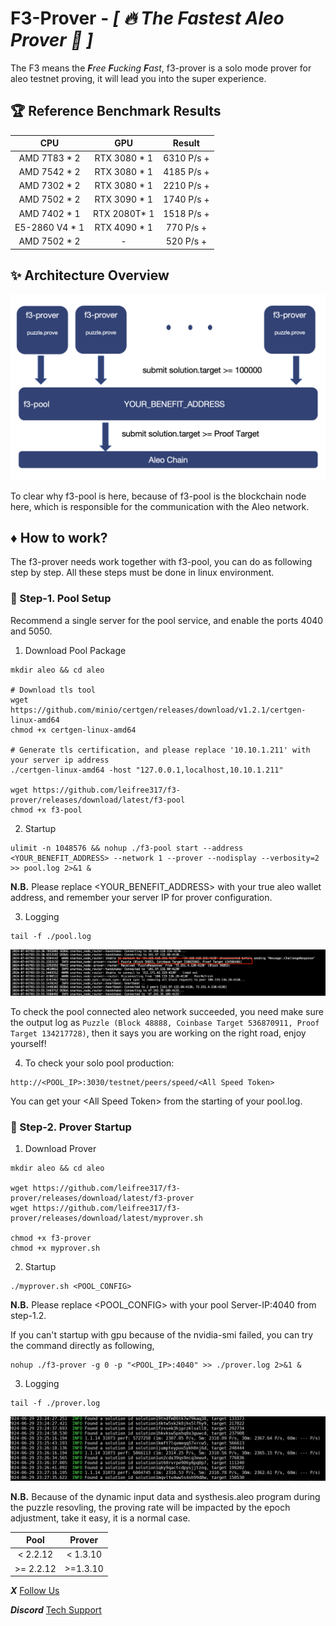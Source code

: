 # F3-Prover - *[ :fire: The Fastest Aleo Prover :tada: ]*
The F3 means the ***F****ree* ***F****ucking* ***F****ast*, f3-prover is a solo mode prover for aleo testnet proving, it will lead you into the super experience.

## :trophy: Reference Benchmark Results

|     CPU      |      GPU          |     Result   |
| :----------: | :---------------: | :----------: |
| AMD 7T83 * 2  |  RTX 3080 * 1    | 6310 P/s +   | 
| AMD 7542 * 2  |  RTX 3080 * 1    | 4185 P/s +   | 
| AMD 7302 * 2  |  RTX 3080 * 1    | 2210 P/s +   | 
| AMD 7502 * 2  |  RTX 3090 * 1    | 1740 P/s +   | 
| AMD 7402 * 1  |  RTX 2080T* 1    | 1518 P/s +   | 
| E5-2860 V4 * 1|  RTX 4090 * 1    |  770 P/s +   | 
| AMD 7502 * 2  |  -               |  520 P/s +   | 


## :sparkles: Architecture Overview
![Overview](https://github.com/leifree317/f3-prover/blob/main/overview.jpg)

To clear why f3-pool is here, because of f3-pool is the blockchain node here, which is responsible for the communication with the Aleo network.

## :diamonds: How to work?
The f3-prover needs work together with f3-pool, you can do as following step by step. All these steps must be done in linux environment.

### :green_book: Step-1. Pool Setup
Recommend a single server for the pool service, and enable the ports 4040 and 5050.

1. Download Pool Package

```
mkdir aleo && cd aleo

# Download tls tool
wget https://github.com/minio/certgen/releases/download/v1.2.1/certgen-linux-amd64
chmod +x certgen-linux-amd64

# Generate tls certification, and please replace '10.10.1.211' with your server ip address
./certgen-linux-amd64 -host "127.0.0.1,localhost,10.10.1.211"

wget https://github.com/leifree317/f3-prover/releases/download/latest/f3-pool
chmod +x f3-pool
```

2. Startup

```
ulimit -n 1048576 && nohup ./f3-pool start --address <YOUR_BENEFIT_ADDRESS> --network 1 --prover --nodisplay --verbosity=2 >> pool.log 2>&1 &
```

**N.B.** Please replace \<YOUR_BENEFIT_ADDRESS\> with your true aleo wallet address, and remember your server IP for prover configuration.

3. Logging
```
tail -f ./pool.log
```
![pool log](https://github.com/leifree317/f3-prover/blob/main/pool-log.jpg)

To check the pool connected aleo network succeeded, you need make sure the output log as `Puzzle (Block 48888, Coinbase Target 536870911, Proof Target 134217728)`, then it says you are working on the right road, enjoy yourself!

4. To check your solo pool production:
```
http://<POOL_IP>:3030/testnet/peers/speed/<All Speed Token>
```
You can get your \<All Speed Token\> from the starting of your pool.log.

### :blue_book: Step-2. Prover Startup
1. Download Prover
```
mkdir aleo && cd aleo

wget https://github.com/leifree317/f3-prover/releases/download/latest/f3-prover
wget https://github.com/leifree317/f3-prover/releases/download/latest/myprover.sh

chmod +x f3-prover
chmod +x myprover.sh
```

2. Startup
```
./myprover.sh <POOL_CONFIG>
```

**N.B.** Please replace \<POOL_CONFIG\> with your pool Server-IP:4040 from step-1.2.

If you can't startup with gpu because of the nvidia-smi failed, you can try the command directly as following,
```
nohup ./f3-prover -g 0 -p "<POOL_IP>:4040" >> ./prover.log 2>&1 &
```

3. Logging
```
tail -f ./prover.log
```
![prover log](https://github.com/leifree317/f3-prover/blob/main/prover-log.jpg)

**N.B.** Because of the dynamic input data and systhesis.aleo program during the puzzle resovling, the proving rate will be impacted by the epoch adjustment, take it easy, it is a normal case.

|     Pool      |      Prover       | 
| :----------:  | :---------------: | 
| < 2.2.12      |  < 1.3.10         | 
| >= 2.2.12     |  >=1.3.10         | 


***X*** [Follow Us](https://x.com/f3prover)

***Discord*** [Tech Support](https://discord.gg/kSSJdztA)
